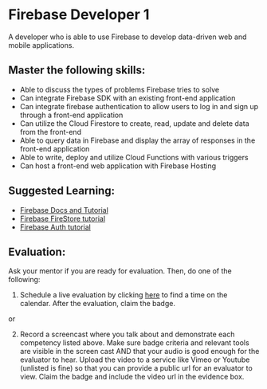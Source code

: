 # Firebase Developer 1

A developer who is able to use Firebase to develop data-driven web and mobile applications.

## Master the following skills:

* Able to discuss the types of problems Firebase tries to solve
* Can integrate Firebase SDK with an existing front-end application
* Can integrate firebase authentication to allow users to log in and sign up through a front-end application
* Can utilize the Cloud Firestore to create, read, update and delete data from the front-end
* Able to query data in Firebase and display the array of responses in the front-end application
* Able to write, deploy and utilize Cloud Functions with various triggers
* Can host a front-end web application with Firebase Hosting

## Suggested Learning:

* [Firebase Docs and Tutorial](https://firebase.google.com/docs/web/setup)
* [Firebase FireStore tutorial](https://www.youtube.com/watch?v=4d-gIPGzmK4&list=PL4cUxeGkcC9itfjle0ji1xOZ2cjRGY_WB)
* [Firebase Auth tutorial](https://www.youtube.com/watch?v=aN1LnNq4z54&list=PL4cUxeGkcC9jUPIes_B8vRjn1_GaplOPQ)


## Evaluation:

Ask your mentor if you are ready for evaluation. Then, do one of the following:

1. Schedule a live evaluation by clicking [here](http://evals.codex.academy) to find a time on the calendar. After the evaluation, claim the badge.

or

2. Record a screencast where you talk about and demonstrate each competency listed above. Make sure badge criteria and relevant tools are visible in the screen cast AND that your audio is good enough for the evaluator to hear. Upload the video to a service like Vimeo or Youtube (unlisted is fine) so that you can provide a public url for an evaluator to view. Claim the badge and include the video url in the evidence box.
